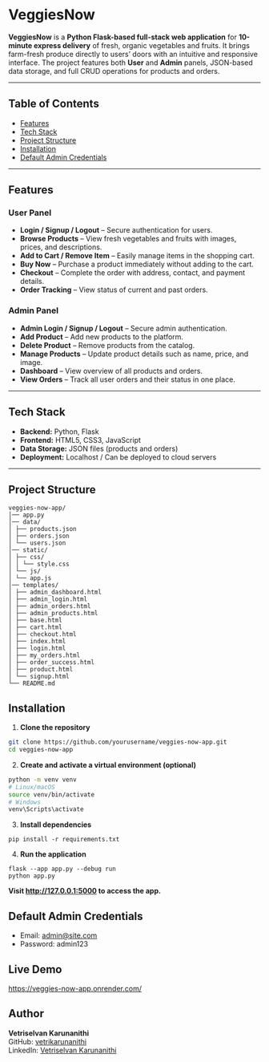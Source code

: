 # VeggiesNow

**VeggiesNow** is a **Python Flask-based full-stack web application** for **10-minute express delivery** of fresh, organic vegetables and fruits. It brings farm-fresh produce directly to users’ doors with an intuitive and responsive interface. The project features both **User** and **Admin** panels, JSON-based data storage, and full CRUD operations for products and orders.

---

## Table of Contents
- [Features](#features)
- [Tech Stack](#tech-stack)
- [Project Structure](#project-structure)
- [Installation](#installation)
- [Default Admin Credentials](#default-admin-credentials)

---

## Features

### User Panel
- **Login / Signup / Logout** – Secure authentication for users.  
- **Browse Products** – View fresh vegetables and fruits with images, prices, and descriptions.  
- **Add to Cart / Remove Item** – Easily manage items in the shopping cart.  
- **Buy Now** – Purchase a product immediately without adding to the cart.  
- **Checkout** – Complete the order with address, contact, and payment details.  
- **Order Tracking** – View status of current and past orders.

### Admin Panel
- **Admin Login / Signup / Logout** – Secure admin authentication.  
- **Add Product** – Add new products to the platform.  
- **Delete Product** – Remove products from the catalog.  
- **Manage Products** – Update product details such as name, price, and image.  
- **Dashboard** – View overview of all products and orders.  
- **View Orders** – Track all user orders and their status in one place.

---

## Tech Stack
- **Backend:** Python, Flask  
- **Frontend:** HTML5, CSS3, JavaScript  
- **Data Storage:** JSON files (products and orders)  
- **Deployment:** Localhost / Can be deployed to cloud servers  

---

## Project Structure
```
veggies-now-app/
│── app.py
│── data/
│ ├── products.json
│ ├── orders.json
│ └── users.json
│── static/
│ ├── css/
│ │ └── style.css
│ └── js/
│ └── app.js
│── templates/
│ ├── admin_dashboard.html
│ ├── admin_login.html
│ ├── admin_orders.html
│ ├── admin_products.html
│ ├── base.html
│ ├── cart.html
│ ├── checkout.html
│ ├── index.html
│ ├── login.html
│ ├── my_orders.html
│ ├── order_success.html
│ ├── product.html
│ └── signup.html
└── README.md
```

## Installation

1. **Clone the repository**
```bash
git clone https://github.com/yourusername/veggies-now-app.git
cd veggies-now-app
```
2. **Create and activate a virtual environment (optional)**
```bash
python -m venv venv
# Linux/macOS
source venv/bin/activate
# Windows
venv\Scripts\activate
```
3. **Install dependencies**
```
pip install -r requirements.txt
```
4. **Run the application**
```
flask --app app.py --debug run
python app.py
```
**Visit http://127.0.0.1:5000 to access the app.**

## Default Admin Credentials
- Email: admin@site.com
- Password: admin123

## Live Demo
https://veggies-now-app.onrender.com/

## Author
**Vetriselvan Karunanithi**  
GitHub: [vetrikarunanithi](https://github.com/vetrikarunanithi)  
LinkedIn: [Vetriselvan Karunanithi](https://www.linkedin.com/in/vetriselvank)
